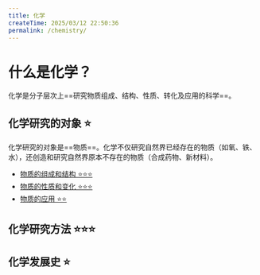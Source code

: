 ```yaml
---
title: 化学
createTime: 2025/03/12 22:50:36
permalink: /chemistry/
---
```


# 什么是化学？

化学是分子层次上==研究物质组成、结构、性质、转化及应用的科学==。

## 化学研究的对象 ⭐

化学研究的对象是==物质==。化学不仅研究自然界已经存在的物质（如氧、铁、水），还创造和研究自然界原本不存在的物质（合成药物、新材料）。

- [物质的组成和结构 ⭐⭐⭐](/chemistry/组成和结构/)
- [物质的性质和变化 ⭐⭐⭐](/chemistry/性质和变化/)
- [物质的应用 ⭐⭐](/chemistry/应用/)

## 化学研究方法 ⭐⭐⭐

## 化学发展史 ⭐
